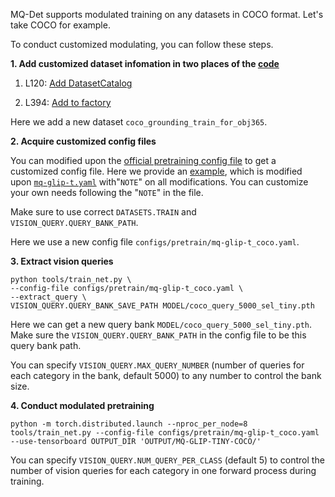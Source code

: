 MQ-Det supports modulated training on any datasets in COCO format. Let's take COCO for example.

To conduct customized modulating, you can follow these steps.


**1.  Add customized dataset infomation in two places of the [code](maskrcnn_benchmark/config/paths_catalog.py)**

1. L120: [Add DatasetCatalog](https://github.com/YifanXu74/MQ-Det/blob/bbacce45f8223d136ceb2be13dd18208cdc9b3db/maskrcnn_benchmark/config/paths_catalog.py#L120)

2. L394: [Add to factory](https://github.com/YifanXu74/MQ-Det/blob/bbacce45f8223d136ceb2be13dd18208cdc9b3db/maskrcnn_benchmark/config/paths_catalog.py#L394)

Here we add a new dataset ``coco_grounding_train_for_obj365``.


**2.  Acquire customized config files**

You can modified upon the [official pretraining config file](configs/pretrain/mq-glip-t.yaml) to get a customized config file. Here we provide an [example](configs/pretrain/mq-glip-t_coco.yaml), which is modified upon [``mq-glip-t.yaml``](configs/pretrain/mq-glip-t.yaml) with"``NOTE``" on all modifications.  You can customize your own needs following the "``NOTE``" in the file.

Make sure to use correct ``DATASETS.TRAIN`` and ``VISION_QUERY.QUERY_BANK_PATH``.

Here we use a new config file ``configs/pretrain/mq-glip-t_coco.yaml``.


**3.  Extract vision queries**
```
python tools/train_net.py \
--config-file configs/pretrain/mq-glip-t_coco.yaml \
--extract_query \
VISION_QUERY.QUERY_BANK_SAVE_PATH MODEL/coco_query_5000_sel_tiny.pth
```

Here we can get a new query bank ``MODEL/coco_query_5000_sel_tiny.pth``. Make sure the ``VISION_QUERY.QUERY_BANK_PATH`` in the config file to be this query bank path.

You can specify ``VISION_QUERY.MAX_QUERY_NUMBER`` (number of queries for each category in the bank, default 5000) to any number to control the bank size.


**4.  Conduct modulated pretraining**
```
python -m torch.distributed.launch --nproc_per_node=8 tools/train_net.py --config-file configs/pretrain/mq-glip-t_coco.yaml --use-tensorboard OUTPUT_DIR 'OUTPUT/MQ-GLIP-TINY-COCO/'
```

You can specify ``VISION_QUERY.NUM_QUERY_PER_CLASS`` (default 5) to control the number of vision queries for each category in one forward process during training.
